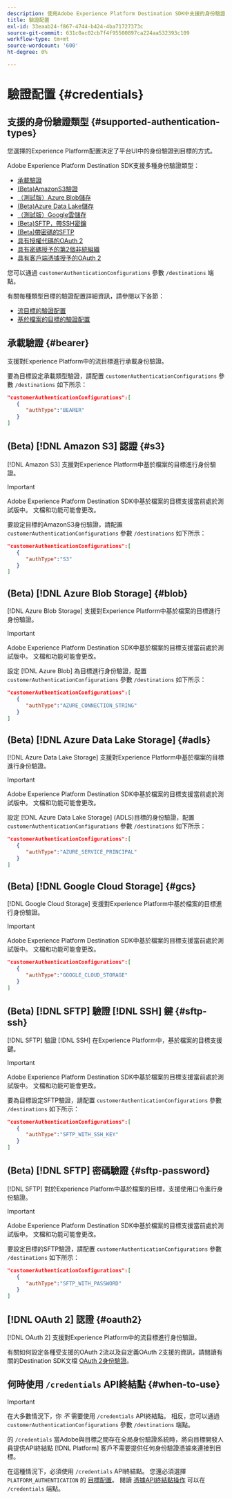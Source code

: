 ```yaml
---
description: 使用Adobe Experience Platform Destination SDK中支援的身份驗證配置來驗證用戶並將資料激活到目標終結點。
title: 驗證配置
exl-id: 33eaab24-f867-4744-b424-4ba71727373c
source-git-commit: 631c0ac02cb7f4f95500897ca224aa532393c109
workflow-type: tm+mt
source-wordcount: '600'
ht-degree: 0%

---
```


# 驗證配置 {#credentials}

## 支援的身份驗證類型 {#supported-authentication-types}

您選擇的Experience Platform配置決定了平台UI中的身份驗證到目標的方式。

Adobe Experience Platform Destination SDK支援多種身份驗證類型：

* [承載驗證](#bearer)
* [(Beta)AmazonS3驗證](#s3)
* [（測試版）Azure Blob儲存](#blob)
* [(Beta)Azure Data Lake儲存](#adls)
* [（測試版）Google雲儲存](#gcs)
* [(Beta)SFTP，帶SSH密鑰](#sftp-ssh)
* [(Beta)帶密碼的SFTP](#sftp-password)
* [具有授權代碼的OAuth 2](#oauth2)
* [具有密碼授予的第2個非統組織](#oauth2)
* [具有客戶端憑據授予的OAuth 2](#oauth2)

您可以通過 `customerAuthenticationConfigurations` 參數 `/destinations` 端點。

有關每種類型目標的驗證配置詳細資訊，請參閱以下各節：

* [流目標的驗證配置](destination-configuration.md#customer-authentication-configurations)
* [基於檔案的目標的驗證配置](file-based-destination-configuration.md#customer-authentication-configurations)

## 承載驗證 {#bearer}

支援對Experience Platform中的流目標進行承載身份驗證。

要為目標設定承載類型驗證，請配置 `customerAuthenticationConfigurations` 參數 `/destinations` 如下所示：

```json
"customerAuthenticationConfigurations":[
   {
      "authType":"BEARER"
   }
]
```

## (Beta) [!DNL Amazon S3] 認證 {#s3}

[!DNL Amazon S3] 支援對Experience Platform中基於檔案的目標進行身份驗證。

>[!IMPORTANT]
>
>Adobe Experience Platform Destination SDK中基於檔案的目標支援當前處於測試版中。 文檔和功能可能會更改。

要設定目標的AmazonS3身份驗證，請配置 `customerAuthenticationConfigurations` 參數 `/destinations` 如下所示：

```json
"customerAuthenticationConfigurations":[
   {
      "authType":"S3"
   }
]
```

## (Beta) [!DNL Azure Blob Storage] {#blob}

[!DNL Azure Blob Storage] 支援對Experience Platform中基於檔案的目標進行身份驗證。

>[!IMPORTANT]
>
>Adobe Experience Platform Destination SDK中基於檔案的目標支援當前處於測試版中。 文檔和功能可能會更改。

設定 [!DNL Azure Blob] 為目標進行身份驗證，配置 `customerAuthenticationConfigurations` 參數 `/destinations` 如下所示：

```json
"customerAuthenticationConfigurations":[
   {
      "authType":"AZURE_CONNECTION_STRING"
   }
]
```

## (Beta) [!DNL Azure Data Lake Storage] {#adls}

[!DNL Azure Data Lake Storage] 支援對Experience Platform中基於檔案的目標進行身份驗證。

>[!IMPORTANT]
>
>Adobe Experience Platform Destination SDK中基於檔案的目標支援當前處於測試版中。 文檔和功能可能會更改。

設定 [!DNL Azure Data Lake Storage] (ADLS)目標的身份驗證，配置 `customerAuthenticationConfigurations` 參數 `/destinations` 如下所示：

```json
"customerAuthenticationConfigurations":[
   {
      "authType":"AZURE_SERVICE_PRINCIPAL"
   }
]
```

## (Beta) [!DNL Google Cloud Storage] {#gcs}

[!DNL Google Cloud Storage] 支援對Experience Platform中基於檔案的目標進行身份驗證。

>[!IMPORTANT]
>
>Adobe Experience Platform Destination SDK中基於檔案的目標支援當前處於測試版中。 文檔和功能可能會更改。

```json
"customerAuthenticationConfigurations":[
   {
      "authType":"GOOGLE_CLOUD_STORAGE"
   }
]
```


## (Beta) [!DNL SFTP] 驗證 [!DNL SSH] 鍵 {#sftp-ssh}

[!DNL SFTP] 驗證 [!DNL SSH] 在Experience Platform中，基於檔案的目標支援鍵。

>[!IMPORTANT]
>
>Adobe Experience Platform Destination SDK中基於檔案的目標支援當前處於測試版中。 文檔和功能可能會更改。

要為目標設定SFTP驗證，請配置 `customerAuthenticationConfigurations` 參數 `/destinations` 如下所示：

```json
"customerAuthenticationConfigurations":[
   {
      "authType":"SFTP_WITH_SSH_KEY"
   }
]
```

## (Beta) [!DNL SFTP] 密碼驗證 {#sftp-password}

[!DNL SFTP] 對於Experience Platform中基於檔案的目標，支援使用口令進行身份驗證。

>[!IMPORTANT]
>
>Adobe Experience Platform Destination SDK中基於檔案的目標支援當前處於測試版中。 文檔和功能可能會更改。

要設定目標的SFTP驗證，請配置 `customerAuthenticationConfigurations` 參數 `/destinations` 如下所示：

```json
"customerAuthenticationConfigurations":[
   {
      "authType":"SFTP_WITH_PASSWORD"
   }
]
```

## [!DNL OAuth 2] 認證 {#oauth2}

[!DNL OAuth 2] 支援對Experience Platform中的流目標進行身份驗證。

有關如何設定各種受支援的OAuth 2流以及自定義OAuth 2支援的資訊，請閱讀有關的Destination SDK文檔 [OAuth 2身份驗證](./oauth2-authentication.md)。


## 何時使用 `/credentials` API終結點 {#when-to-use}

>[!IMPORTANT]
>
>在大多數情況下，你 *不* 需要使用 `/credentials` API終結點。 相反，您可以通過 `customerAuthenticationConfigurations` 參數 `/destinations` 端點。

的 `/credentials` 當Adobe與目標之間存在全局身份驗證系統時，將向目標開發人員提供API終結點 [!DNL Platform] 客戶不需要提供任何身份驗證憑據來連接到目標。

在這種情況下，必須使用 `/credentials` API終結點。 您還必須選擇 `PLATFORM_AUTHENTICATION` 的 [目標配置](./destination-configuration.md#destination-delivery)。 閱讀 [憑據API終結點操作](./credentials-configuration-api.md) 可以在 `/credentials` 端點。
